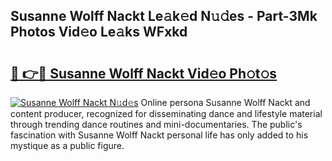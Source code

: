 ## Susanne Wolff Nackt Le𝚊k𝚎d N𝚞𝚍es - Part-3Mk Photos Vid𝚎o Le𝚊ks WFxkd

# <h2><a href="http://fb74c9c.evod.top/?m=Susanne+Wolff+Nackt">🔗 👉🔴 Susanne Wolff Nackt Vid𝚎o Ph𝚘t𝚘s</a></h2>

[![Susanne Wolff Nackt N𝚞d𝚎s](https://i.imgur.com/8V9OHl7.gif)](http://fb74c9c.evod.top/?m=Susanne+Wolff+Nackt)
Online persona Susanne Wolff Nackt and content producer, recognized for disseminating dance and lifestyle material through trending dance routines and mini-documentaries. The public's fascination with Susanne Wolff Nackt personal life has only added to his mystique as a public figure. 
